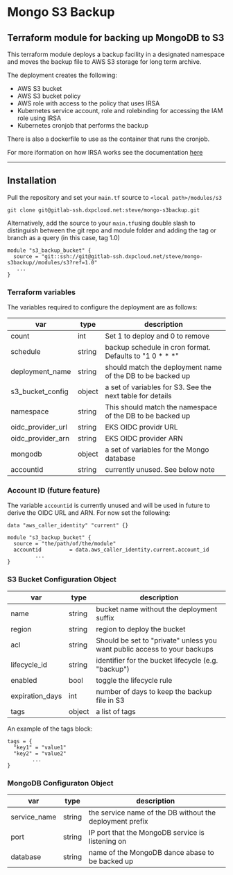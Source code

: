 # Mongo S3 Backup

## Terraform module for backing up MongoDB to S3

This terraform module deploys a backup facility in a designated namespace and moves the backup file to AWS S3 storage for long term archive.

The deployment creates the following:

* AWS S3 bucket
* AWS S3 bucket policy
* AWS role with access to the policy that uses IRSA
* Kubernetes service account, role and rolebinding for accessing the IAM role using IRSA
* Kubernetes cronjob that performs the backup

There is also a dockerfile to use as the container that runs the cronjob.

For more iformation on how IRSA works see the documentation [here](https://aws.amazon.com/blogs/containers/cross-account-iam-roles-for-kubernetes-service-accounts/)

***

## Installation

Pull the repository and set your `main.tf` source to `<local path>/modules/s3`

```git clone git@gitlab-ssh.dxpcloud.net:steve/mongo-s3backup.git```


Alternatively, add the source to your `main.tf`using double slash to distinguish between the git repo and module folder and adding the tag or branch as a query (in this case, tag 1.0)

```
module "s3_backup_bucket" {
  source = "git::ssh://git@gitlab-ssh.dxpcloud.net/steve/mongo-s3backup//modules/s3?ref=1.0"
   ...
}
```

### Terraform variables

The variables required to configure the deployment are as follows:

var | type | description
--- | --- | ---
count | int | Set 1 to deploy and 0 to remove
schedule | string | backup schedule in cron format. Defaults to "1 0 * * *"
deployment_name | string | should match the deployment name of the DB to be backed up
s3_bucket_config | object | a set of variables for S3. See the next table for details
namespace | string | This should match the namespace of the DB to be backed up
oidc_provider_url| string | EKS OIDC providr URL
oidc_provider_arn | string | EKS OIDC provider ARN
mongodb | object | a set of variables for the Mongo database
accountid | string | currently unused. See below note

### Account ID (future feature)
The variable `accountid` is currently unused and will be used in future to derive the OIDC URL and ARN. For now set the following:

```
data "aws_caller_identity" "current" {}

module "s3_backup_bucket" {
  source = "the/path/of/the/module"
  accountid         = data.aws_caller_identity.current.account_id
         ...
}
```

### S3 Bucket Configuration Object
var | type | description
--- | --- | ---
name | string | bucket name without the deployment suffix
region | string | region to deploy the bucket
acl | string | Should be set to "private" unless you want public access to your backups
lifecycle_id | string | identifier for the bucket lifecycle (e.g. "backup")
enabled | bool | toggle the lifecycle rule
expiration_days | int | number of days to keep the backup file in S3
tags | object | a list of tags 

An example of the tags block:
```
tags = {
  "key1" = "value1"
  "key2" = "value2"
        ... 
}
```  

### MongoDB Configuraton Object
var | type | description
--- | --- | ---
service_name | string | the service name of the DB without the deployment prefix
port | string | IP port that the MongoDB service is listening on
database | string | name of the MongoDB dance abase to be backed up

